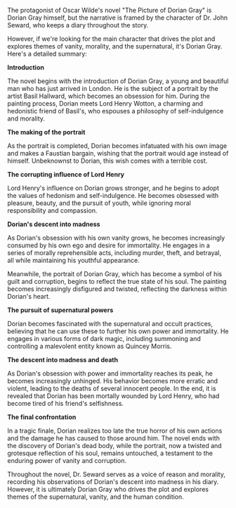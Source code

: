 The protagonist of Oscar Wilde's novel "The Picture of Dorian Gray" is Dorian Gray himself, but the narrative is framed by the character of Dr. John Seward, who keeps a diary throughout the story.

However, if we're looking for the main character that drives the plot and explores themes of vanity, morality, and the supernatural, it's Dorian Gray. Here's a detailed summary:

**Introduction**

The novel begins with the introduction of Dorian Gray, a young and beautiful man who has just arrived in London. He is the subject of a portrait by the artist Basil Hallward, which becomes an obsession for him. During the painting process, Dorian meets Lord Henry Wotton, a charming and hedonistic friend of Basil's, who espouses a philosophy of self-indulgence and morality.

**The making of the portrait**

As the portrait is completed, Dorian becomes infatuated with his own image and makes a Faustian bargain, wishing that the portrait would age instead of himself. Unbeknownst to Dorian, this wish comes with a terrible cost.

**The corrupting influence of Lord Henry**

Lord Henry's influence on Dorian grows stronger, and he begins to adopt the values of hedonism and self-indulgence. He becomes obsessed with pleasure, beauty, and the pursuit of youth, while ignoring moral responsibility and compassion.

**Dorian's descent into madness**

As Dorian's obsession with his own vanity grows, he becomes increasingly consumed by his own ego and desire for immortality. He engages in a series of morally reprehensible acts, including murder, theft, and betrayal, all while maintaining his youthful appearance.

Meanwhile, the portrait of Dorian Gray, which has become a symbol of his guilt and corruption, begins to reflect the true state of his soul. The painting becomes increasingly disfigured and twisted, reflecting the darkness within Dorian's heart.

**The pursuit of supernatural powers**

Dorian becomes fascinated with the supernatural and occult practices, believing that he can use these to further his own power and immortality. He engages in various forms of dark magic, including summoning and controlling a malevolent entity known as Quincey Morris.

**The descent into madness and death**

As Dorian's obsession with power and immortality reaches its peak, he becomes increasingly unhinged. His behavior becomes more erratic and violent, leading to the deaths of several innocent people. In the end, it is revealed that Dorian has been mortally wounded by Lord Henry, who had become tired of his friend's selfishness.

**The final confrontation**

In a tragic finale, Dorian realizes too late the true horror of his own actions and the damage he has caused to those around him. The novel ends with the discovery of Dorian's dead body, while the portrait, now a twisted and grotesque reflection of his soul, remains untouched, a testament to the enduring power of vanity and corruption.

Throughout the novel, Dr. Seward serves as a voice of reason and morality, recording his observations of Dorian's descent into madness in his diary. However, it is ultimately Dorian Gray who drives the plot and explores themes of the supernatural, vanity, and the human condition.